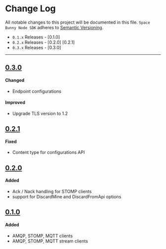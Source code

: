 # Change Log
All notable changes to this project will be documented in this file.
`Space Bunny Node SDK` adheres to [Semantic Versioning](http://semver.org/).

- `0.1.x` Releases - [0.1.0]
- `0.2.x` Releases - [0.2.0] [0.2.1]
- `0.3.x` Releases - [0.3.0]

---

## [0.3.0](https://github.com/space-bunny/node-sdk/releases/tag/v0.3.0)

#### Changed

- Endpoint configurations

#### Improved

- Upgrade TLS version to 1.2

## [0.2.1](https://github.com/space-bunny/node-sdk/releases/tag/v0.2.1)

#### Fixed

- Content type for configurations API

## [0.2.0](https://github.com/space-bunny/node-sdk/releases/tag/v0.2.0)

#### Added  

- Ack / Nack handling for STOMP clients
- support for DiscardMine and DiscardFromApi options

## [0.1.0](https://github.com/space-bunny/node-sdk/releases/tag/v0.1.0)

#### Added  
- AMQP, STOMP, MQTT clients
- AMQP, STOMP, MQTT stream clients
